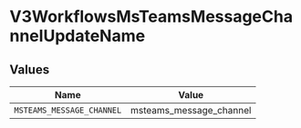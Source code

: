 # V3WorkflowsMsTeamsMessageChannelUpdateName


## Values

| Name                      | Value                     |
| ------------------------- | ------------------------- |
| `MSTEAMS_MESSAGE_CHANNEL` | msteams_message_channel   |